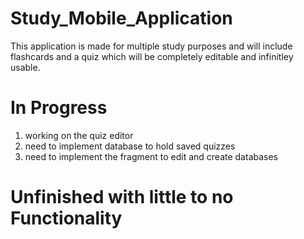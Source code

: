 # Study_Mobile_Application
This application is made for multiple study purposes and will include flashcards and a quiz which will be completely editable and infinitley usable.
# In Progress
1. working on the quiz editor
2. need to implement database to hold saved quizzes
3. need to implement the fragment to edit and create databases
# Unfinished with little to no Functionality
